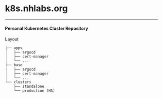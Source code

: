 # k8s.nhlabs.org
---
#### Personal Kubernetes Cluster Repository

Layout

```
├── apps
│   ├── argocd
│   ├── cert-manager
│   └── ...
├── base
|   ├── argocd
│   ├── cert-manager
│   └── ...
└── clusters
    ├── standalone
    └── production (HA)
```
